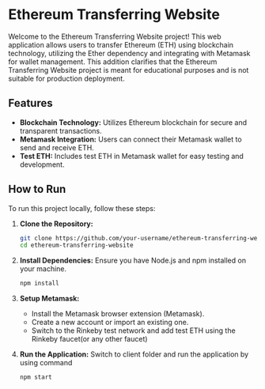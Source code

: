 # Ethereum Transferring Website

Welcome to the Ethereum Transferring Website project! This web application allows users to transfer Ethereum (ETH) using blockchain technology, utilizing the Ether dependency and integrating with Metamask for wallet management.
This addition clarifies that the Ethereum Transferring Website project is meant for educational purposes and is not suitable for production deployment.

## Features

- **Blockchain Technology:** Utilizes Ethereum blockchain for secure and transparent transactions.
- **Metamask Integration:** Users can connect their Metamask wallet to send and receive ETH.
- **Test ETH:** Includes test ETH in Metamask wallet for easy testing and development.

## How to Run

To run this project locally, follow these steps:

1. **Clone the Repository:**
   ```bash
   git clone https://github.com/your-username/ethereum-transferring-website.git
   cd ethereum-transferring-website
   
2. **Install Dependencies:**
   Ensure you have Node.js and npm installed on your machine.
   ```bash
   npm install
   
3. **Setup Metamask:**
   - Install the Metamask browser extension (Metamask).
   - Create a new account or import an existing one.
   - Switch to the Rinkeby test network and add test ETH using the Rinkeby faucet(or any other faucet)

4. **Run the Application:**
    Switch to client folder and run the application by using command 
   ```bash
   npm start
